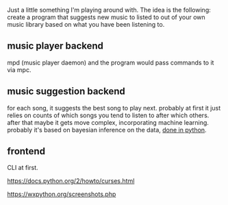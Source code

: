 Just a little something I'm playing around with.
The idea is the following: create a program that suggests new music to listed to out of your own music library based on what you have been listening to.

## music player backend
mpd (music player daemon) and the program would pass commands to it via mpc.

## music suggestion backend
for each song, it suggests the best song to play next.  probably at first it just relies on counts of which songs you tend to listen to after which others.  after that maybe it gets move complex, incorporating machine learning.
probably it's based on bayesian inference on the data, [done in python](http://www.bayespy.org/). 

## frontend

CLI at first.

https://docs.python.org/2/howto/curses.html

https://wxpython.org/screenshots.php
